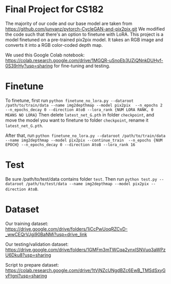 # Final Project for CS182
The majority of our code and our base model are taken from https://github.com/junyanz/pytorch-CycleGAN-and-pix2pix.git
We modified the code such that there's an option to finetune with LoRA.
This project is a model finetuned on a pre-trained pix2pix model. It takes an RGB image and converts it into a RGB color-coded depth map.

We used this Google Colab notebook: https://colab.research.google.com/drive/1MGQR-uSnoEb3UZiQNnkDUHyf-0S39rHy?usp=sharing for fine-tuning and testing.

# Finetune
To finetune, first run `python finetune_no_lora.py --dataroot /path/to/train/data --name img2depthmap --model pix2pix  --n_epochs 2 --n_epochs_decay 0 --direction AtoB --lora_rank {NUM LORA RANK, 0 MEANS NO LORA}`
Then delete `latest_net_G.pth` in folder `checkpoint`, and move the model you want to finetune to folder `checkpoint`, rename it `latest_net_G.pth`.

After that, run `python finetune_no_lora.py --dataroot /path/to/train/data --name img2depthmap --model pix2pix --continue_train  --n_epochs {NUM EPOCH} --n_epochs_decay 0 --direction AtoB --lora_rank 16`

# Test
Be sure /path/to/test/data contains folder `test`.
Then run `python test.py --dataroot /path/to/test/data --name img2depthmap --model pix2pix --direction AtoB`.

# Dataset

Our training dataset: https://drive.google.com/drive/folders/1iCcPwUoqRZCvD-_wwCEQrVJgj90BaNMi?usp=drive_link

Our testing/validation dataset: https://drive.google.com/drive/folders/1GMFm3mTWCqa2ynxISNVuq3aWPzU6Dku8?usp=sharing

Script to prepare dataset: https://colab.research.google.com/drive/1tVjNZcUNgdBZc6EwB_TMSdSxyGvFtgni?usp=sharing

